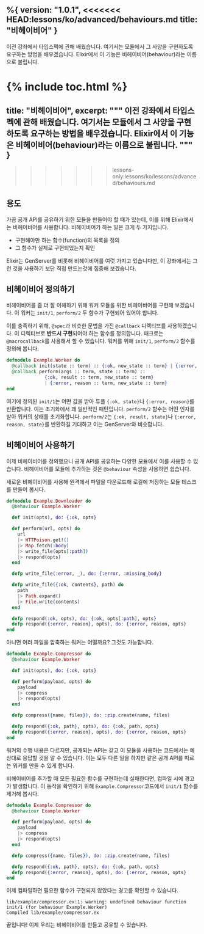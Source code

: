 %{
  version: "1.0.1",
<<<<<<< HEAD:lessons/ko/advanced/behaviours.md
  title: "비헤이비어"
}
---

이전 강좌에서 타입스펙에 관해 배웠습니다. 여기서는 모듈에서 그 사양을 구현하도록 요구하는 방법을 배우겠습니다. Elixir에서 이 기능은 비헤이비어(behaviour)라는 이름으로 불립니다.

{% include toc.html %}
=======
  title: "비헤이비어",
  excerpt: """
  이전 강좌에서 타입스펙에 관해 배웠습니다. 여기서는 모듈에서 그 사양을 구현하도록 요구하는 방법을 배우겠습니다. Elixir에서 이 기능은 비헤이비어(behaviour)라는 이름으로 불립니다.
  """
}
---
>>>>>>> lessons-only:lessons/ko/lessons/advanced/behaviours.md

## 용도

가끔 공개 API를 공유하기 위한 모듈을 만들어야 할 때가 있는데, 이를 위해 Elixir에서는 비헤이비어를 사용합니다. 비헤이비어가 하는 일은 크게 두 가지입니다.

+ 구현해야만 하는 함수(function)의 목록을 정의
+ 그 함수가 실제로 구현되었는지 확인

Elixir는 GenServer를 비롯해 비헤이비어를 여럿 가지고 있습니다만, 이 강좌에서는 그런 것을 사용하기 보단 직접 만드는것에 집중해 보겠습니다.

## 비헤이비어 정의하기

비헤이비어를 좀 더 잘 이해하기 위해 워커 모듈을 위한 비헤이비어를 구현해 보겠습니다. 이 워커는 `init/1`, `perform/2` 두 함수가 구현되어 있어야 합니다.

이를 충족하기 위해, `@spec`과 비슷한 문법을 가진 `@callback` 디렉티브를 사용하겠습니다. 이 디렉티브로 **반드시 구현**되어야 하는 함수를 정의합니다. 매크로는 `@macrocallback`를 사용해서 할 수 있습니다. 워커를 위해 `init/1`, `perform/2` 함수를 정의해 봅니다.

```elixir
defmodule Example.Worker do
  @callback init(state :: term) :: {:ok, new_state :: term} | {:error, reason :: term}
  @callback perform(args :: term, state :: term) ::
              {:ok, result :: term, new_state :: term}
              | {:error, reason :: term, new_state :: term}
end
```

여기에 정의된 `init/1`는 어떤 값을 받아 튜플 `{:ok, state}`나 `{:error, reason}`를 반환합니다. 이는 초기화에서 꽤 일반적인 패턴입니다. `perform/2` 함수는 어떤 인자를 받아 워커의 상태를 초기화합니다. `perform/2`는 `{:ok, result, state}`나 `{:error, reason, state}`를 반환하길 기대하고 이는 GenServer와 비슷합니다.

## 비헤이비어 사용하기

이제 비헤이비어를 정의했으니 공개 API를 공유하는 다양한 모듈에서 이를 사용할 수 있습니다. 비헤이비어를 모듈에 추가하는 것은 `@behaviour` 속성을 사용하면 쉽습니다.

새로운 비헤이비어를 사용해 원격에서 파일을 다운로드해 로컬에 저장하는 모듈 테스크를 만들어 봅시다.

```elixir
defmodule Example.Downloader do
  @behaviour Example.Worker

  def init(opts), do: {:ok, opts}

  def perform(url, opts) do
    url
    |> HTTPoison.get!()
    |> Map.fetch(:body)
    |> write_file(opts[:path])
    |> respond(opts)
  end

  defp write_file(:error, _), do: {:error, :missing_body}

  defp write_file({:ok, contents}, path) do
    path
    |> Path.expand()
    |> File.write(contents)
  end

  defp respond(:ok, opts), do: {:ok, opts[:path], opts}
  defp respond({:error, reason}, opts), do: {:error, reason, opts}
end
```

아니면 여러 파일을 압축하는 워커는 어떨까요? 그것도 가능합니다.

```elixir
defmodule Example.Compressor do
  @behaviour Example.Worker

  def init(opts), do: {:ok, opts}

  def perform(payload, opts) do
    payload
    |> compress
    |> respond(opts)
  end

  defp compress({name, files}), do: :zip.create(name, files)

  defp respond({:ok, path}, opts), do: {:ok, path, opts}
  defp respond({:error, reason}, opts), do: {:error, reason, opts}
end
```

워커의 수행 내용은 다르지만, 공개되는 API는 같고 이 모듈을 사용하는 코드에서는 예상대로 응답할 것을 알 수 있습니다. 이는 모두 다른 일을 하지만 같은 공개 API를 따르는 워커를 만들 수 있게 합니다.

비헤이비어를 추가할 때 모든 필요한 함수를 구현하는데 실패한다면, 컴파일 시에 경고가 발생합니다. 이 동작을 확인하기 위해 `Example.Compressor`코드에서 `init/1` 함수를 제거해 봅시다.

```elixir
defmodule Example.Compressor do
  @behaviour Example.Worker

  def perform(payload, opts) do
    payload
    |> compress
    |> respond(opts)
  end

  defp compress({name, files}), do: :zip.create(name, files)

  defp respond({:ok, path}, opts), do: {:ok, path, opts}
  defp respond({:error, reason}, opts), do: {:error, reason, opts}
end
```

이제 컴파일하면 필요한 함수가 구현되지 않았다는 경고를 확인할 수 있습니다.

```shell
lib/example/compressor.ex:1: warning: undefined behaviour function init/1 (for behaviour Example.Worker)
Compiled lib/example/compressor.ex
```

끝입니다! 이제 우리는 비헤이비어를 만들고 공유할 수 있습니다.
